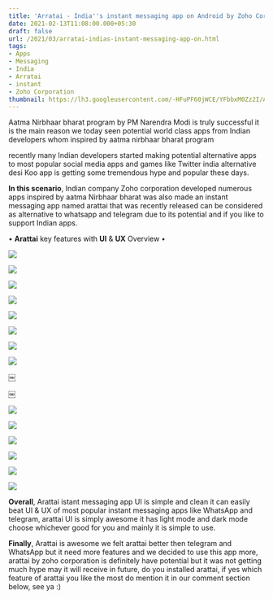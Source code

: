 ```yaml
---
title: 'Arratai - India''s instant messaging app on Android by Zoho Corporation! '
date: 2021-02-13T11:08:00.000+05:30
draft: false
url: /2021/03/arratai-indias-instant-messaging-app-on.html
tags: 
- Apps
- Messaging
- India
- Arratai
- instant
- Zoho Corporation
thumbnail: https://lh3.googleusercontent.com/-HFuPF60jWCE/YFbbxM0Zz2I/AAAAAAAADyg/dVWAlTiV5J8txkYV_IhShzuUGhZgZ9IkgCLcBGAsYHQ/s1600/1616305086771982-0.png
---
```


  

Aatma Nirbhaar bharat program by PM Narendra Modi is truly successful it is the main reason we today seen potential world class apps from Indian developers whom inspired by aatma nirbhaar bharat program  

recently many Indian developers started making potential alternative apps to most popular social media apps and games like Twitter india alternative desi Koo app is getting some tremendous hype and popular these days. 

**In this scenario**, Indian company Zoho corporation developed numerous apps inspired by aatma Nirbhaar bharat was also made an instant messaging app named arattai that was recently released can be considered as alternative to whatsapp and telegram due to its potential and if you like to support Indian apps. 

  

• **Arattai** key features with **UI** & **UX** Overview •

  

 ![](https://lh3.googleusercontent.com/-NzBsNCYPRxM/YD1HEsLVacI/AAAAAAAADac/Y6wv5eWp8ME2o7T73pVvtISXRKr9e2wngCLcBGAsYHQ/s1600/1614628623006828-1.png) 

  

 ![](https://lh3.googleusercontent.com/-H0Zq7sY1QAE/YD1HDqgRXxI/AAAAAAAADaY/DvSpJLuXjd4YlZdFsw-G-kNB000XYBDDQCLcBGAsYHQ/s1600/1614628618179365-2.png) 

  

  

  

 ![](https://lh3.googleusercontent.com/-UXQqyEPjt1w/YD1HCV1RxHI/AAAAAAAADaU/0KCJ6z_XAOsX7rbbypFNe5ti6fr_G1QsgCLcBGAsYHQ/s1600/1614628614392317-3.png) 

  

  

 ![](https://lh3.googleusercontent.com/-klWDIXpvldE/YD1HBcDn0SI/AAAAAAAADaQ/XBQyZePOg0wRSfQ4dxN5-LmtBdF0yFENQCLcBGAsYHQ/s1600/1614628611181969-4.png) 

  

  

 ![](https://lh3.googleusercontent.com/-Pu7GPFHzWTM/YD1HAtSsGII/AAAAAAAADaM/fYN8FKUWXoM-1mIJCwThri_Ap53Flg8MwCLcBGAsYHQ/s1600/1614628607969811-5.png) 

  

  

 ![](https://lh3.googleusercontent.com/-Kk3iRyqPdzY/YD1G__-D7cI/AAAAAAAADaI/hx2e4cxq7qcrcHDQUvDVk_eTTFxwj0BVQCLcBGAsYHQ/s1600/1614628604327430-6.png) 

  

  

 ![](https://lh3.googleusercontent.com/-1z9FnG7qdxo/YD1G_HwpuBI/AAAAAAAADaE/LhfKERttZ58kZZqt5fEErFzxY5fq03OiQCLcBGAsYHQ/s1600/1614628598075046-7.png) 

  

  

 ![](https://lh3.googleusercontent.com/-aCfxfgjh9hM/YD1G9R078QI/AAAAAAAADaA/wyhnYKGjxkIZDRR6suAjljlV52Q8do7zgCLcBGAsYHQ/s1600/1614628592987387-8.png) 

￼

  

￼

 ![](https://lh3.googleusercontent.com/-AjUzJVOkTcI/YD1G8Gt5oOI/AAAAAAAADZ8/8qK9lFtJSdg2rw1vLnBearfEK0PAdQpcACLcBGAsYHQ/s1600/1614628589003783-9.png) 

  

  

 ![](https://lh3.googleusercontent.com/-2ohPZL_V2Ps/YD1G7O_uSCI/AAAAAAAADZ4/4JVPyabVr04YiaMpB5d1qRXlvLvDjZ2MACLcBGAsYHQ/s1600/1614628583329999-10.png) 

  

  

 ![](https://lh3.googleusercontent.com/-wElDKzEc_3A/YD1G51P9xbI/AAAAAAAADZ0/JAP9-JSE5gshNKK3Td87hiU1b6Q4ccGpgCLcBGAsYHQ/s1600/1614628579642250-11.png) 

  

  

 ![](https://lh3.googleusercontent.com/-v3Q13JKkCCo/YD1G44fuIzI/AAAAAAAADZw/UyhJexLMIZkkj2VtOsFU8QpJxxS9dSeKQCLcBGAsYHQ/s1600/1614628576294577-12.png) 

  

  

 ![](https://lh3.googleusercontent.com/-axE4fMSPKZw/YD1G32I3NQI/AAAAAAAADZs/P5cteluUnGk1UDw04T8GreP87lX6L4S9gCLcBGAsYHQ/s1600/1614628571188239-13.png) 

  

  

 ![](https://lh3.googleusercontent.com/-WiCRzq6WrfQ/YD1G2uJCyLI/AAAAAAAADZo/tX3RJHWD5XA1OrjNiFqOXz2Vwv9CfZzGACLcBGAsYHQ/s1600/1614628565806429-14.png) 

  

  

**Overall**, Arattai istant messaging app UI is simple and clean it can easily beat UI & UX of most popular instant messaging apps like WhatsApp and telegram, arattai UI is simply awesome it has light mode and dark mode choose whichever good for you and mainly it is simple to use. 

  

**Finally**, Arattai is awesome we felt arattai better then telegram and WhatsApp but it need more features and we decided to use this app more, arattai by zoho corporation is definitely have potential but it was not getting much hype may it will receive in future, do you installed arattai, if yes which feature of arattai you like the most do mention it in our comment section below, see ya :)